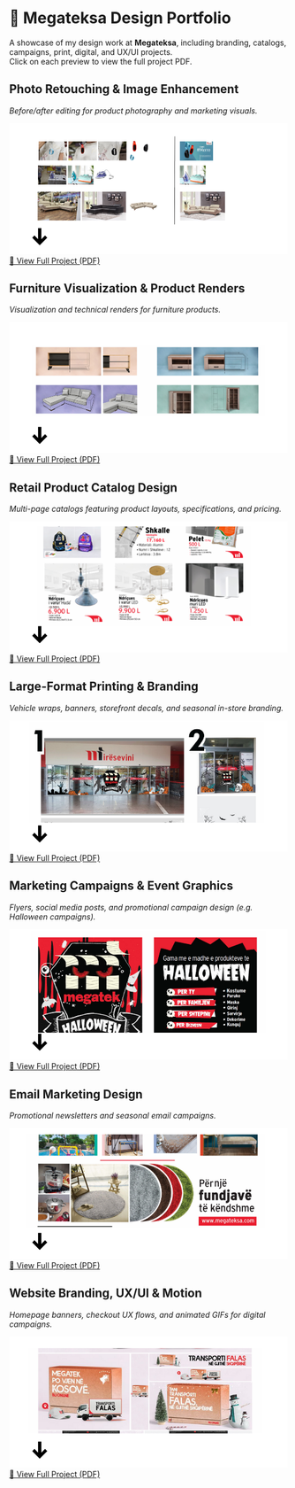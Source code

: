 # 🎨 Megateksa Design Portfolio  

A showcase of my design work at **Megateksa**, including branding, catalogs, campaigns, print, digital, and UX/UI projects.  
Click on each preview to view the full project PDF.  


## Photo Retouching & Image Enhancement  
*Before/after editing for product photography and marketing visuals.*  

![Photo Preview](./assets/prv1.png)  
[📂 View Full Project (PDF)](./Creative%20Photo%20Editing%20&%20Compositing.pdf)


## Furniture Visualization & Product Renders  
*Visualization and technical renders for furniture products.*  

![Furniture Preview](./assets/prv2.png)
[📂 View Full Project (PDF)](./Furniture%20Product%20Design%20&%20Visualization%20Project.pdf)


## Retail Product Catalog Design  
*Multi-page catalogs featuring product layouts, specifications, and pricing.*  

![Catalog Preview](./assets/prv3.png)  
[📂 View Full Project (PDF)](Retail%20Prodct%20Catalog%20Design%20&%20Layout.pdf)


## Large-Format Printing & Branding  
*Vehicle wraps, banners, storefront decals, and seasonal in-store branding.*  

![Printing Preview](./assets/prv4.png)  
[📂 View Full Project (PDF)](Print%20Media%20&%20Visual%20Branding%20Design.pdf)


## Marketing Campaigns & Event Graphics  
*Flyers, social media posts, and promotional campaign design (e.g. Halloween campaigns).*  

![Campaign Preview](./assets/prv5.png) 
[📂 View Full Project (PDF)](Marketing%20Campaign%20&%20Promotional%20Design.pdf)


## Email Marketing Design  
*Promotional newsletters and seasonal email campaigns.*  

![Email Preview](./assets/prv6.png) 
[📂 View Full Project (PDF)](Email%20Marketing%20Design%20&%20Campaigns.pdf)


## Website Branding, UX/UI & Motion  
*Homepage banners, checkout UX flows, and animated GIFs for digital campaigns.*  

![Website Preview](./assets/prv7.png)  
[📂 View Full Project (PDF)](Website%20Branding%20UXUI%20Design%20&%20Motion%20Graphics.pdf)

